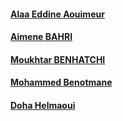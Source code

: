 #### [Alaa Eddine Aouimeur](https://github.com/alaaedaouimeur)
#### [Aimene BAHRI](https://github.com/Aimene-BAHRI)
#### [Moukhtar BENHATCHI](https://github.com/mota-b)
#### [Mohammed Benotmane](https://github.com/Mohammed-Benotmane)
#### [Doha Helmaoui](https://github.com/Doha-Helmaoui)

